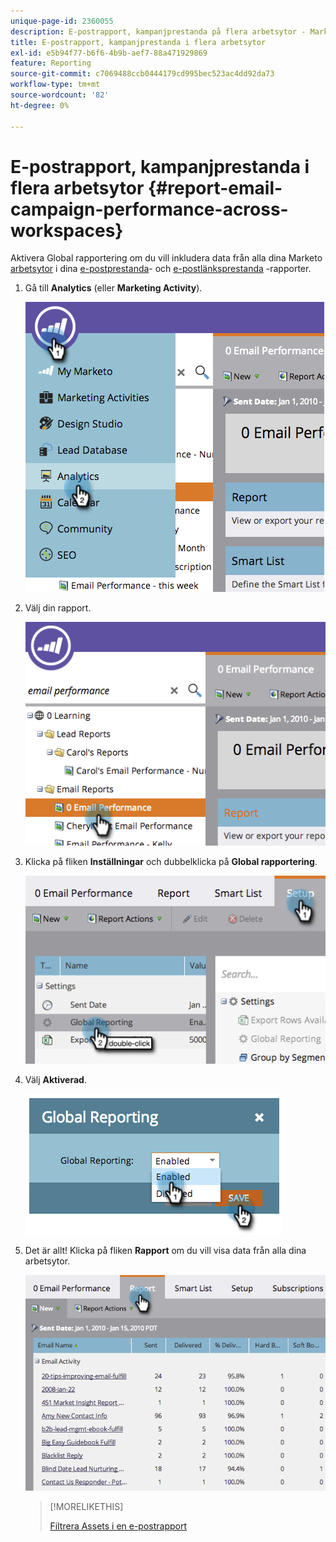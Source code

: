 ```yaml
---
unique-page-id: 2360055
description: E-postrapport, kampanjprestanda på flera arbetsytor - Marketo Docs - produktdokumentation
title: E-postrapport, kampanjprestanda i flera arbetsytor
exl-id: e5b94f77-b6f6-4b9b-aef7-88a471929869
feature: Reporting
source-git-commit: c7069488ccb0444179cd995bec523ac4dd92da73
workflow-type: tm+mt
source-wordcount: '82'
ht-degree: 0%

---
```


# E-postrapport, kampanjprestanda i flera arbetsytor {#report-email-campaign-performance-across-workspaces}

Aktivera Global rapportering om du vill inkludera data från alla dina Marketo [arbetsytor](/help/marketo/product-docs/administration/workspaces-and-person-partitions/create-a-new-workspace.md) i dina [e-postprestanda](/help/marketo/product-docs/email-marketing/email-programs/email-program-data/email-performance-report.md)- och [e-postlänksprestanda](/help/marketo/product-docs/email-marketing/email-programs/email-program-data/email-link-performance-report.md) -rapporter.

1. Gå till **Analytics** (eller **Marketing Activity**).

   ![](assets/image2014-9-16-16-3a4-3a46.png)

1. Välj din rapport.

   ![](assets/image2014-9-16-16-3a4-3a51.png)

1. Klicka på fliken **Inställningar** och dubbelklicka på **Global rapportering**.

   ![](assets/image2014-9-16-16-3a4-3a58.png)

1. Välj **Aktiverad**.

   ![](assets/image2014-9-16-16-3a5-3a4.png)

1. Det är allt! Klicka på fliken **Rapport** om du vill visa data från alla dina arbetsytor.

   ![](assets/image2014-9-16-16-3a5-3a8.png)

   >[!MORELIKETHIS]
   >
   >[Filtrera Assets i en e-postrapport](/help/marketo/product-docs/reporting/basic-reporting/report-activity/filter-assets-in-an-email-report.md)
